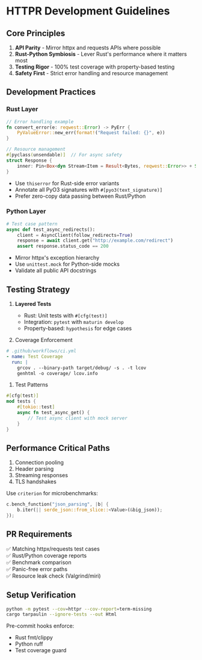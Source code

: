 # HTTPR Development Guidelines

## Core Principles

1. **API Parity** - Mirror httpx and requests APIs where possible
2. **Rust-Python Symbiosis** - Lever Rust's performance where it matters most
3. **Testing Rigor** - 100% test coverage with property-based testing
4. **Safety First** - Strict error handling and resource management

## Development Practices

### Rust Layer

```rust
// Error handling example
fn convert_error(e: reqwest::Error) -> PyErr {
    PyValueError::new_err(format!("Request failed: {}", e))
}

// Resource management
#[pyclass(unsendable)]  // For async safety
struct Response {
    inner: Pin<Box<dyn Stream<Item = Result<Bytes, reqwest::Error>> + Send>>,
}
```

- Use `thiserror` for Rust-side error variants
- Annotate all PyO3 signatures with `#[pyo3(text_signature)]`
- Prefer zero-copy data passing between Rust/Python

### Python Layer

```python
# Test case pattern
async def test_async_redirects():
    client = AsyncClient(follow_redirects=True)
    response = await client.get("http://example.com/redirect")
    assert response.status_code == 200
```

- Mirror httpx's exception hierarchy
- Use `unittest.mock` for Python-side mocks
- Validate all public API docstrings

## Testing Strategy

1. **Layered Tests**
   - Rust: Unit tests with `#[cfg(test)]`
   - Integration: `pytest` with `maturin develop`
   - Property-based: `hypothesis` for edge cases

2. Coverage Enforcement

```yaml
# .github/workflows/ci.yml
- name: Test Coverage
  run: |
    grcov . --binary-path target/debug/ -s . -t lcov
    genhtml -o coverage/ lcov.info
```

1. Test Patterns

```rust
#[cfg(test)]
mod tests {
    #[tokio::test]
    async fn test_async_get() {
        // Test async client with mock server
    }
}
```

## Performance Critical Paths

1. Connection pooling
2. Header parsing
3. Streaming responses
4. TLS handshakes

Use `criterion` for microbenchmarks:

```rust
c.bench_function("json_parsing", |b| {
    b.iter(|| serde_json::from_slice::<Value>(&big_json));
});
```

## PR Requirements

✅ Matching httpx/requests test cases  
✅ Rust/Python coverage reports  
✅ Benchmark comparison  
✅ Panic-free error paths  
✅ Resource leak check (Valgrind/miri)

## Setup Verification

```bash
python -m pytest --cov=httpr --cov-report=term-missing
cargo tarpaulin --ignore-tests --out Html
```

Pre-commit hooks enforce:

- Rust fmt/clippy
- Python ruff
- Test coverage guard
